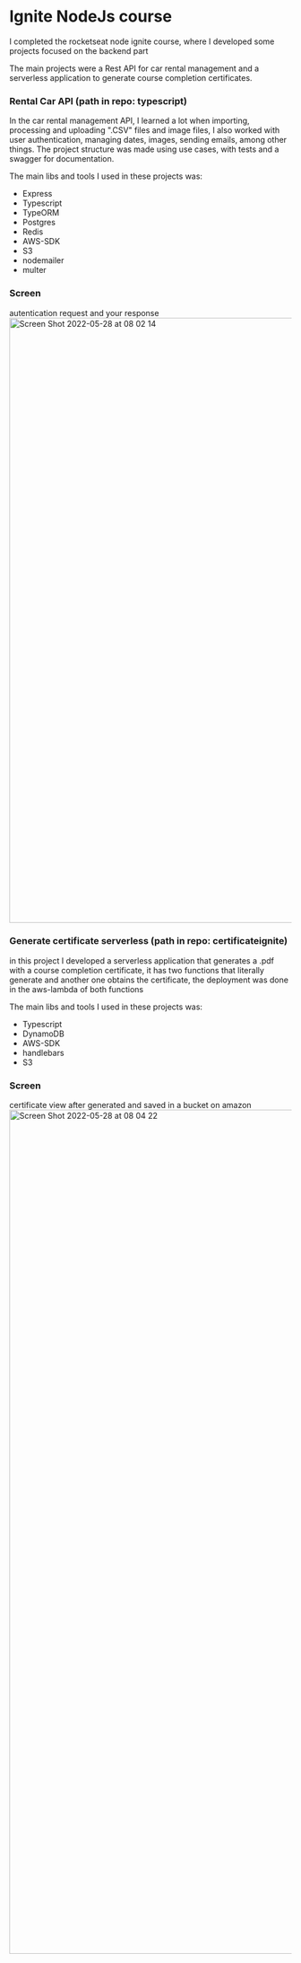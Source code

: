 # Ignite NodeJs course

I completed the rocketseat node ignite course, where I developed some projects focused on the backend part

The main projects were a Rest API for car rental management and a serverless application to generate course completion certificates.



### Rental Car API (path in repo: typescript)

In the car rental management API, I learned a lot when importing, processing and uploading ".CSV" files and image files, I also worked with user authentication, managing dates, images, sending emails, among other things.
The project structure was made using use cases, with tests and a swagger for documentation.

The main libs and tools I used in these projects was:

* Express
* Typescript
* TypeORM
* Postgres
* Redis
* AWS-SDK
* S3
* nodemailer
* multer

### Screen

autentication request and your response
<img width="1078" alt="Screen Shot 2022-05-28 at 08 02 14" src="https://user-images.githubusercontent.com/54275445/170822689-426646b4-e743-47a6-b4f6-9548bb1d4494.png">





### Generate certificate serverless (path in repo: certificateignite)

in this project I developed a serverless application that generates a .pdf with a course completion certificate, it has two functions that literally generate and another one obtains the certificate, the deployment was done in the aws-lambda of both functions

The main libs and tools I used in these projects was:

* Typescript
* DynamoDB
* AWS-SDK
* handlebars
* S3

### Screen

certificate view after generated and saved in a bucket on amazon
<img width="1504" alt="Screen Shot 2022-05-28 at 08 04 22" src="https://user-images.githubusercontent.com/54275445/170822788-b17f7aec-7880-4224-a1a0-40cb9f159ef4.png">
